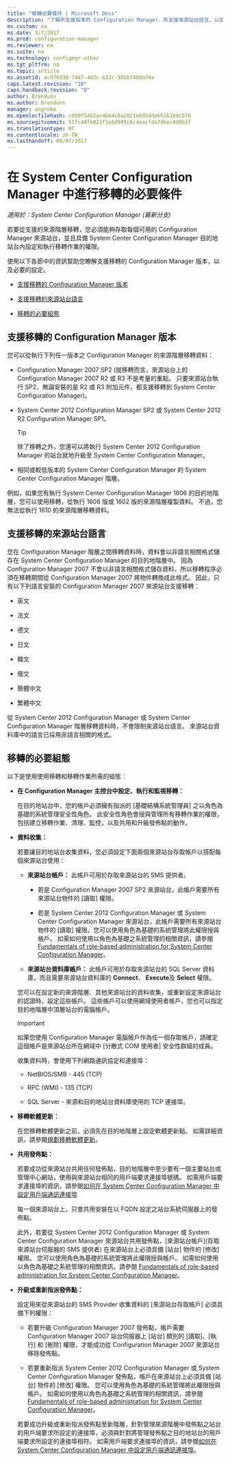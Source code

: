 ```yaml
---
title: "移轉必要條件 | Microsoft Docs"
description: "了解所支援版本的 Configuration Manager、所支援來源站台語言，以及必要設定，以進行移轉。"
ms.custom: na
ms.date: 3/7/2017
ms.prod: configuration-manager
ms.reviewer: na
ms.suite: na
ms.technology: configmgr-other
ms.tgt_pltfrm: na
ms.topic: article
ms.assetid: ec976930-7467-4d3c-b33c-991bf408a74a
caps.latest.revision: "10"
caps.handback.revision: "0"
author: Brenduns
ms.author: brenduns
manager: angrobe
ms.openlocfilehash: cd90f5462ac4bb4c0a2021e6d5dde65161b9c5f6
ms.sourcegitcommit: 51fc48fb023f1e8d995c6c4eacfda7dbec4d0b2f
ms.translationtype: HT
ms.contentlocale: zh-TW
ms.lasthandoff: 08/07/2017
---
```

# <a name="prerequisites-for-migration-in-system-center-configuration-manager"></a>在 System Center Configuration Manager 中進行移轉的必要條件

*適用於：System Center Configuration Manager (最新分支)*

若要從支援的來源階層移轉，您必須能夠存取每個可用的 Configuration Manager 來源站台，並且具備 System Center Configuration Manager 目的地站台內設定和執行移轉作業的權限。  

 使用以下各節中的資訊幫助您瞭解支援移轉的 Configuration Manager 版本，以及必要的設定。  

-   [支援移轉的 Configuration Manager 版本](#BKMK_SupportedMigrationVersions)  

-   [支援移轉的來源站台語言](#BKMK_SorceSiteLanguage)  

-   [移轉的必要組態](#BKMK_Required_Configurations)  

##  <a name="BKMK_SupportedMigrationVersions"></a> 支援移轉的 Configuration Manager 版本  
 您可以從執行下列任一版本之 Configuration Manager 的來源階層移轉資料：  

-   Configuration Manager 2007 SP2 (就移轉而言，來源站台上的 Configuration Manager 2007 R2 或 R3 不是考量的重點。 只要來源站台執行 SP2，無論安裝的是 R2 或 R3 附加元件，都支援移轉到 System Center Configuration Manager)。  

-   System Center 2012 Configuration Manager SP2 或 System Center 2012 R2 Configuration Manager SP1。  

    > [!TIP]  
    >  除了移轉之外，您還可以將執行 System Center 2012 Configuration Manager 的站台就地升級至 System Center Configuration Manager。  

-   相同或較低版本的 System Center Configuration Manager 的 System Center Configuration Manager 階層。  

  例如，如果您有執行 System Center Configuration Manager 1606 的目的地階層，您可以使用移轉，從執行 1606 版或 1602 版的來源階層複製資料。 不過，您無法從執行 1610 的來源階層移轉資料。  


##  <a name="BKMK_SorceSiteLanguage"></a> 支援移轉的來源站台語言  
 您在 Configuration Manager 階層之間移轉資料時，資料會以非語言相關格式儲存在 System Center Configuration Manager 的目的地階層中。 因為 Configuration Manager 2007 不會以非語言相關格式儲存資料，所以移轉程序必須在移轉期間從 Configuration Manager 2007 將物件轉換成此格式。 因此，只有以下列語言安裝的 Configuration Manager 2007 來源站台支援移轉：  

-   英文  

-   法文  

-   德文  

-   日文  

-   韓文  

-   俄文  

-   簡體中文  

-   繁體中文  

從 System Center 2012 Configuration Manager 或 System Center Configuration Manager 階層移轉資料時，不會限制來源站台語言。 來源站台資料庫中的語言已採用非語言相關的格式。  

##  <a name="BKMK_Required_Configurations"></a> 移轉的必要組態  
以下是使用使用移轉和移轉作業所需的組態︰  

-   **在 Configuration Manager 主控台中設定、執行和監視移轉：**  

     在目的地站台中，您的帳戶必須擁有指派的 [基礎結構系統管理員] 之以角色為基礎的系統管理安全性角色。 此安全性角色會授與管理所有移轉作業的權限，包括建立移轉作業、清理、監控，以及共用和升級發佈點的動作。  

-   **資料收集：**  

     若要讓目的地站台收集資料，您必須設定下面兩個來源站台存取帳戶以搭配每個來源站台使用：  

    -   **來源站台帳戶：** 此帳戶可用於存取來源站台的 SMS 提供者。  

        -   若是 Configuration Manager 2007 SP2 來源站台，此帳戶需要所有來源站台物件的 [讀取] 權限。  

        -   若是 System Center 2012 Configuration Manager 或 System Center Configuration Manager 來源站台，此帳戶需要所有來源站台物件的 [讀取] 權限。您可以使用角色為基礎的系統管理將此權限授與帳戶。 如需如何使用以角色為基礎之系統管理的相關資訊，請參閱 [Fundamentals of role-based administration for System Center Configuration Manager](../../core/understand/fundamentals-of-role-based-administration.md)。  

    -   **來源站台資料庫帳戶：** 此帳戶可用於存取來源站台的 SQL Server 資料庫，而且需要來源站台資料庫的 **Connect**、 **Execute**及 **Select** 權限。  

    您可以在設定新的來源階層、其他來源站台的資料收集，或重新設定來源站台的認證時，設定這些帳戶。 這些帳戶可以使用網域使用者帳戶，您也可以指定目的地階層中頂層站台的電腦帳戶。  

    > [!IMPORTANT]  
    >  如果您使用 Configuration Manager 電腦帳戶作為任一個存取帳戶，請確定這個帳戶是來源站台所在網域中 [分散式 COM 使用者] 安全性群組的成員。  

    收集資料時，會使用下列網路通訊協定和連接埠：  

    -   NetBIOS/SMB - 445 (TCP)  

    -   RPC (WMI) - 135 (TCP)  

    -   SQL Server - 來源和目的地站台資料庫使用的 TCP 連接埠。  

-   **移轉軟體更新：**  

     在您移轉軟體更新之前，必須先在目的地階層上設定軟體更新點。 如需詳細資訊，請參閱[規劃移轉軟體更新](../../core/migration/planning-for-the-migration-of-objects.md#Plan_migrate_Software_updates)。  

-   **共用發佈點：**  

     若要成功從來源站台共用任何發佈點，目的地階層中至少要有一個主要站台或管理中心網站，使用與來源站台相同的用戶端要求連接埠號碼。 如需用戶端要求連接埠的資訊，請參閱[如何在 System Center Configuration Manager 中設定用戶端通訊連接埠](../../core/clients/deploy/configure-client-communication-ports.md)  

     每一個來源站台上，只會共用安裝在以 FQDN 設定之站台系統伺服器上的發佈點。  

     此外，若要從 System Center 2012 Configuration Manager 或 System Center Configuration Manager 來源站台共用發佈點，[來源站台帳戶]\(存取來源站台伺服器的 SMS 提供者) 在來源站台上必須具備 [站台] 物件的 [修改] 權限。 您可以使用角色為基礎的系統管理將此權限授與帳戶。 如需如何使用以角色為基礎之系統管理的相關資訊，請參閱 [Fundamentals of role-based administration for System Center Configuration Manager](../../core/understand/fundamentals-of-role-based-administration.md)。  


-   **升級或重新指派發佈點：**  

     設定用來從來源站台的 SMS Provider 收集資料的 [來源站台存取帳戶]  必須具備下列權限：  

    -   若要升級 Configuration Manager 2007 發佈點，帳戶需要 Configuration Manager 2007 站台伺服器上 [站台] 類別的 [讀取]、[執行] 和 [刪除] 權限，才能成功從 Configuration Manager 2007 來源站台移除發佈點。  

    -   若要重新指派 System Center 2012 Configuration Manager 或 System Center Configuration Manager 發佈點，帳戶在來源站台上必須具備 [站台] 物件的 [修改] 權限。 您可以使用角色為基礎的系統管理將此權限授與帳戶。 如需如何使用以角色為基礎之系統管理的相關資訊，請參閱 [Fundamentals of role-based administration for System Center Configuration Manager](../../core/understand/fundamentals-of-role-based-administration.md)。  

     若要成功升級或重新指派發佈點至新階層，針對管理來源階層中發佈點之站台的用戶端要求所設定的連接埠，必須與針對將管理發佈點之目的地站台的用戶端要求所設定的連接埠相符。 如需用戶端要求連接埠的資訊，請參閱[如何在 System Center Configuration Manager 中設定用戶端通訊連接埠](../../core/clients/deploy/configure-client-communication-ports.md)。  
